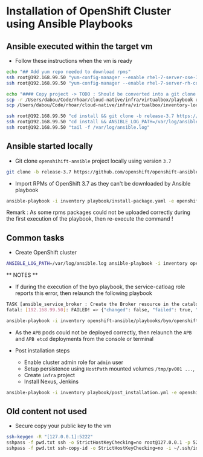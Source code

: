 # Installation of OpenShift Cluster using Ansible Playbooks

## Ansible executed within the target vm

- Follow these instructions when the vm is ready

```bash
echo "## Add yum repo needed to download rpms"
ssh root@192.168.99.50 "yum-config-manager --enable rhel-7-server-ose-3.7-rpms"
ssh root@192.168.99.50 "yum-config-manager --enable rhel-7-server-rh-common-rpms"

echo "#### Copy project -> TODO : Should be converted into a git clone command"
scp -r /Users/dabou/Code/rhoar/cloud-native/infra/virtualbox/playbook root@192.168.99.50:/root/install
scp /Users/dabou/Code/rhoar/cloud-native/infra/virtualbox/inventory-local root@192.168.99.50:/root/install/inventory

ssh root@192.168.99.50 "cd install && git clone -b release-3.7 https://github.com/openshift/openshift-ansible.git"
ssh root@192.168.99.50 "cd install && ANSIBLE_LOG_PATH=/var/log/ansible.log ansible-playbook -i inventory openshift-ansible/playbooks/byo/config.yml"
ssh root@192.168.99.50 "tail -f /var/log/ansible.log"
```

## Ansible started locally

- Git clone `openshihift-ansible` project locally using version `3.7`
```bash
git clone -b release-3.7 https://github.com/openshift/openshift-ansible.git
```

- Import RPMs of OpenShift 3.7 as they can't be downloaded by Ansible playbook
```bash
ansible-playbook -i inventory playbook/install-package.yaml -e openshift_node=masters
```

Remark : As some rpms packages could not be uploaded correctly during the first execution of the playbook, then re-execute the command !

## Common tasks

- Create OpenShift cluster
```bash
ANSIBLE_LOG_PATH=/var/log/ansible.log ansible-playbook -i inventory openshift-ansible/playbooks/byo/config.yml
```

** NOTES **

- If during the execution of the byo playbook, the service-catloag role reports this error, then relaunch the following playbook
```bash
TASK [ansible_service_broker : Create the Broker resource in the catalog] **************************************************************************************************************************************************************************
fatal: [192.168.99.50]: FAILED! => {"changed": false, "failed": true, "msg": {"cmd": "/usr/bin/oc create -f /tmp/brokerout-dJmL1S -n default", "results": {}, "returncode": 1, "stderr": "error: unable to recognize \"/tmp/brokerout-dJmL1S\": no matches for servicecatalog.k8s.io/, Kind=ClusterServiceBroker\n", "stdout": ""}}

ansible-playbook -i inventory openshift-ansible/playbooks/byo/openshift-cluster/service-catalog.yml
```
- As the `APB` pods could not be deployed correctly, then relaunch the `APB` and `APB etcd` deployments from the console or terminal

- Post installation steps 

  - Enable cluster admin role for `admin` user
  - Setup persistence using `HostPath` mounted volumes `/tmp/pv001 ...`, 
  - Create `infra` project
  - Install Nexus, Jenkins  
  
```bash
ansible-playbook -i inventory playbook/post_installation.yml -e openshift_node=masters
```

## Old content not used

- Secure copy your public key to the vm
```bash
ssh-keygen -R "[127.0.0.1]:5222"
sshpass -f pwd.txt ssh -o StrictHostKeyChecking=no root@127.0.0.1 -p 5222 "mkdir ~/.ssh && chmod 700 ~/.ssh && touch ~/.ssh/authorized_keys && chmod 600 ~/.ssh/authorized_keys"
sshpass -f pwd.txt ssh-copy-id -o StrictHostKeyChecking=no -i ~/.ssh/id_rsa.pub root@127.0.0.1 -p 5222
```
